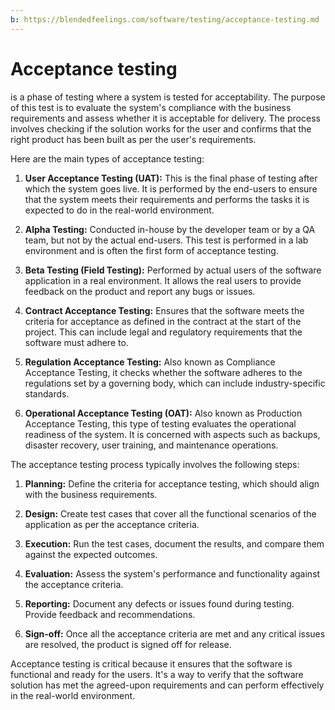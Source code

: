 ```yaml
---
b: https://blendedfeelings.com/software/testing/acceptance-testing.md
---
```


# Acceptance testing 
is a phase of testing where a system is tested for acceptability. The purpose of this test is to evaluate the system's compliance with the business requirements and assess whether it is acceptable for delivery. The process involves checking if the solution works for the user and confirms that the right product has been built as per the user's requirements.

Here are the main types of acceptance testing:

1. **User Acceptance Testing (UAT):** This is the final phase of testing after which the system goes live. It is performed by the end-users to ensure that the system meets their requirements and performs the tasks it is expected to do in the real-world environment.

2. **Alpha Testing:** Conducted in-house by the developer team or by a QA team, but not by the actual end-users. This test is performed in a lab environment and is often the first form of acceptance testing.

3. **Beta Testing (Field Testing):** Performed by actual users of the software application in a real environment. It allows the real users to provide feedback on the product and report any bugs or issues.

4. **Contract Acceptance Testing:** Ensures that the software meets the criteria for acceptance as defined in the contract at the start of the project. This can include legal and regulatory requirements that the software must adhere to.

5. **Regulation Acceptance Testing:** Also known as Compliance Acceptance Testing, it checks whether the software adheres to the regulations set by a governing body, which can include industry-specific standards.

6. **Operational Acceptance Testing (OAT):** Also known as Production Acceptance Testing, this type of testing evaluates the operational readiness of the system. It is concerned with aspects such as backups, disaster recovery, user training, and maintenance operations.

The acceptance testing process typically involves the following steps:

1. **Planning:** Define the criteria for acceptance testing, which should align with the business requirements.
   
2. **Design:** Create test cases that cover all the functional scenarios of the application as per the acceptance criteria.

3. **Execution:** Run the test cases, document the results, and compare them against the expected outcomes.

4. **Evaluation:** Assess the system's performance and functionality against the acceptance criteria.

5. **Reporting:** Document any defects or issues found during testing. Provide feedback and recommendations.

6. **Sign-off:** Once all the acceptance criteria are met and any critical issues are resolved, the product is signed off for release.

Acceptance testing is critical because it ensures that the software is functional and ready for the users. It's a way to verify that the software solution has met the agreed-upon requirements and can perform effectively in the real-world environment.